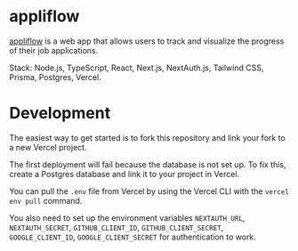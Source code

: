 # appliflow

[appliflow](https://appliflow.vercel.app) is a web app that allows users to track and visualize the progress of their job applications.

Stack: Node.js, TypeScript, React, Next.js, NextAuth.js, Tailwind CSS, Prisma, Postgres, Vercel.

# Development

The easiest way to get started is to fork this repository and link your fork to a new Vercel project.

The first deployment will fail because the database is not set up. To fix this, create a Postgres database and link it to your project in Vercel.

You can pull the `.env` file from Vercel by using the Vercel CLI with the `vercel env pull` command.

You also need to set up the environment variables `NEXTAUTH_URL`,
`NEXTAUTH_SECRET`, `GITHUB_CLIENT_ID`, `GITHUB_CLIENT_SECRET`, `GOOGLE_CLIENT_ID`, `GOOGLE_CLIENT_SECRET` for authentication to work.
